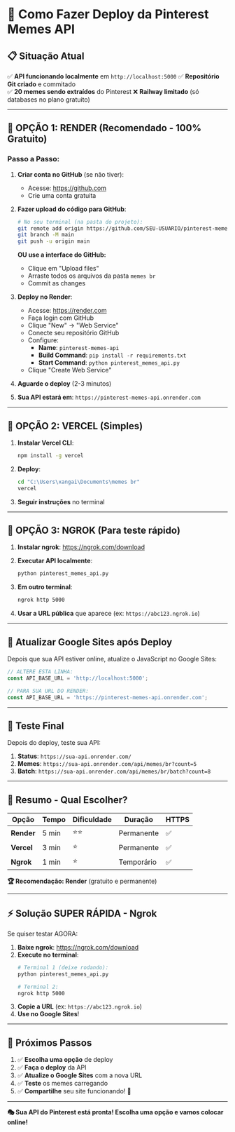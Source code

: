 # 🚀 Como Fazer Deploy da Pinterest Memes API

## 📋 Situação Atual
✅ **API funcionando localmente** em `http://localhost:5000`
✅ **Repositório Git criado** e commitado  
✅ **20 memes sendo extraídos** do Pinterest
❌ **Railway limitado** (só databases no plano gratuito)

---

## 🌟 **OPÇÃO 1: RENDER (Recomendado - 100% Gratuito)**

### **Passo a Passo:**

1. **Criar conta no GitHub** (se não tiver):
   - Acesse: https://github.com
   - Crie uma conta gratuita

2. **Fazer upload do código para GitHub**:
   ```bash
   # No seu terminal (na pasta do projeto):
   git remote add origin https://github.com/SEU-USUARIO/pinterest-memes-api.git
   git branch -M main
   git push -u origin main
   ```
   
   **OU use a interface do GitHub:**
   - Clique em "Upload files"
   - Arraste todos os arquivos da pasta `memes br`
   - Commit as changes

3. **Deploy no Render**:
   - Acesse: https://render.com
   - Faça login com GitHub
   - Clique "New" → "Web Service"
   - Conecte seu repositório GitHub
   - Configure:
     - **Name**: `pinterest-memes-api`
     - **Build Command**: `pip install -r requirements.txt`
     - **Start Command**: `python pinterest_memes_api.py`
   - Clique "Create Web Service"

4. **Aguarde o deploy** (2-3 minutos)

5. **Sua API estará em**: `https://pinterest-memes-api.onrender.com`

---

## 🌟 **OPÇÃO 2: VERCEL (Simples)**

1. **Instalar Vercel CLI**:
   ```bash
   npm install -g vercel
   ```

2. **Deploy**:
   ```bash
   cd "C:\Users\xangai\Documents\memes br"
   vercel
   ```

3. **Seguir instruções** no terminal

---

## 🌟 **OPÇÃO 3: NGROK (Para teste rápido)**

1. **Instalar ngrok**: https://ngrok.com/download

2. **Executar API localmente**:
   ```bash
   python pinterest_memes_api.py
   ```

3. **Em outro terminal**:
   ```bash
   ngrok http 5000
   ```

4. **Usar a URL pública** que aparece (ex: `https://abc123.ngrok.io`)

---

## 🔧 **Atualizar Google Sites após Deploy**

Depois que sua API estiver online, atualize o JavaScript no Google Sites:

```javascript
// ALTERE ESTA LINHA:
const API_BASE_URL = 'http://localhost:5000';

// PARA SUA URL DO RENDER:
const API_BASE_URL = 'https://pinterest-memes-api.onrender.com';
```

---

## 📱 **Teste Final**

Depois do deploy, teste sua API:

1. **Status**: `https://sua-api.onrender.com/`
2. **Memes**: `https://sua-api.onrender.com/api/memes/br?count=5`
3. **Batch**: `https://sua-api.onrender.com/api/memes/br/batch?count=8`

---

## 🎯 **Resumo - Qual Escolher?**

| Opção | Tempo | Dificuldade | Duração | HTTPS |
|-------|-------|-------------|---------|-------|
| **Render** | 5 min | ⭐⭐ | Permanente | ✅ |
| **Vercel** | 3 min | ⭐ | Permanente | ✅ |
| **Ngrok** | 1 min | ⭐ | Temporário | ✅ |

**🏆 Recomendação: Render** (gratuito e permanente)

---

## ⚡ **Solução SUPER RÁPIDA - Ngrok**

Se quiser testar AGORA:

1. **Baixe ngrok**: https://ngrok.com/download
2. **Execute no terminal**:
   ```bash
   # Terminal 1 (deixe rodando):
   python pinterest_memes_api.py
   
   # Terminal 2:
   ngrok http 5000
   ```
3. **Copie a URL** (ex: `https://abc123.ngrok.io`)
4. **Use no Google Sites**!

---

## 🔄 **Próximos Passos**

1. ✅ **Escolha uma opção** de deploy
2. ✅ **Faça o deploy** da API  
3. ✅ **Atualize o Google Sites** com a nova URL
4. ✅ **Teste** os memes carregando
5. ✅ **Compartilhe** seu site funcionando! 🎉

---

**🎭 Sua API do Pinterest está pronta! Escolha uma opção e vamos colocar online!** 